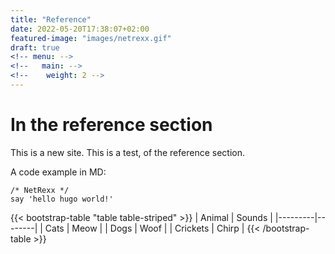 ```yaml
---
title: "Reference"
date: 2022-05-20T17:38:07+02:00
featured-image: "images/netrexx.gif"
draft: true
<!-- menu: -->
<!--   main: -->
<!--    weight: 2 -->
---
```

# In the reference section

This is a new site. This is a test, of the reference section.

A code example in MD:
```
/* NetRexx */
say 'hello hugo world!'
```



<!-- {{< youtube w7Ft2ymGmfc >}} -->

{{< bootstrap-table "table table-striped" >}}
| Animal  | Sounds |
|---------|--------|
| Cats     | Meow   |
| Dogs     | Woof   |
| Crickets | Chirp  |
{{< /bootstrap-table >}}
